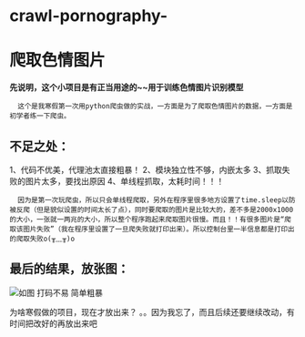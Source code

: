 # crawl-pornography-
爬取色情图片
========================


  **先说明，这个小项目是有正当用途的~~用于训练色情图片识别模型**
      
      这个是我寒假第一次用python爬虫做的实战，一方面是为了爬取色情图片的数据，一方面是初学者练一下爬虫。
  
  不足之处：
  ---------------
  1、代码不优美，代理池太直接粗暴！
  2、模块独立性不够，内嵌太多
  3、抓取失败的图片太多，要找出原因
  4、单线程抓取，太耗时间！！！
           
      因为是第一次玩爬虫，所以只会单线程爬取，另外在程序里很多地方设置了time.sleep以防被反爬（但是貌似设置的时间太长了点），同时要爬取的图片是比较大的，差不多是2000x1000的大小，一张就一两兆的大小，所以整个程序跑起来爬取图片很慢。而且！！有很多图片是“爬取该图片失败”（我在程序里设置了一旦爬失败就打印出来）。所以控制台里一半信息都是打印出的爬取失败o(╥﹏╥)o



  最后的结果，放张图：
  --------------------
  
![如图 打码不易 简单粗暴](https://github.com/HELL-TO-HEAVEN/crawl-pornography-/blob/master/renti3png.png)


  为啥寒假做的项目，现在才放出来？
  。。因为我忘了，而且后续还要继续改动，有时间把改好的再放出来吧
